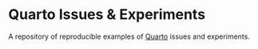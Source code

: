 # Quarto Issues & Experiments

A repository of reproducible examples of [Quarto](https://quarto.org) issues and experiments.
